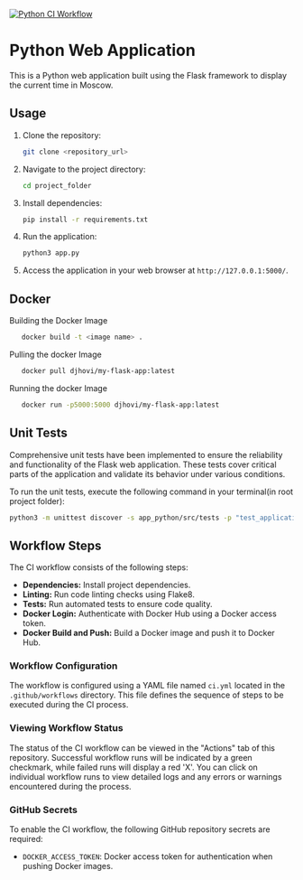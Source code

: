 [![Python CI Workflow](https://github.com/starkda/S24-core-course-labs/actions/workflows/python_ci.yml/badge.svg)](https://github.com/starkda/S24-core-course-labs/actions/workflows/python_ci.yml)

# Python Web Application

This is a Python web application built using the Flask framework to display the current time in Moscow.

## Usage

1. Clone the repository:

    ```bash
    git clone <repository_url>
    ```

2. Navigate to the project directory:

    ```bash
    cd project_folder
    ```

3. Install dependencies:

    ```bash
    pip install -r requirements.txt
    ```

4. Run the application:

    ```bash
    python3 app.py
    ```

5. Access the application in your web browser at `http://127.0.0.1:5000/`.

## Docker
Building the Docker Image
 ```bash
    docker build -t <image name> .
```
Pulling the docker Image
 ```bash
    docker pull djhovi/my-flask-app:latest

```
Running the docker Image
 ```bash
    docker run -p5000:5000 djhovi/my-flask-app:latest

```

## Unit Tests

Comprehensive unit tests have been implemented to ensure the reliability and functionality of the Flask web application. These tests cover critical parts of the application and validate its behavior under various conditions.

To run the unit tests, execute the following command in your terminal(in root project folder):

```bash
python3 -m unittest discover -s app_python/src/tests -p "test_application.py"
```

## Workflow Steps

The CI workflow consists of the following steps:

- **Dependencies:** Install project dependencies.
- **Linting:** Run code linting checks using Flake8.
- **Tests:** Run automated tests to ensure code quality.
- **Docker Login:** Authenticate with Docker Hub using a Docker access token.
- **Docker Build and Push:** Build a Docker image and push it to Docker Hub.

### Workflow Configuration

The workflow is configured using a YAML file named `ci.yml` located in the `.github/workflows` directory. This file defines the sequence of steps to be executed during the CI process.

### Viewing Workflow Status

The status of the CI workflow can be viewed in the "Actions" tab of this repository. Successful workflow runs will be indicated by a green checkmark, while failed runs will display a red 'X'. You can click on individual workflow runs to view detailed logs and any errors or warnings encountered during the process.

### GitHub Secrets

To enable the CI workflow, the following GitHub repository secrets are required:

- `DOCKER_ACCESS_TOKEN`: Docker access token for authentication when pushing Docker images.